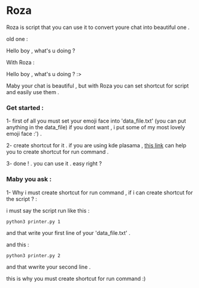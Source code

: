 # Roza
Roza is script that you can use it to convert youre chat into beautiful one .

old one : 

Hello boy , what's u doing ? 

With Roza : 

Hello boy , what's u doing ? :>

Maby your chat is beautiful , but with Roza you can set shortcut for script and easily use them . 
### Get started : 
1- first of all you must set your emoji face into 'data_file.txt' (you can put anything in the data_file) if you dont want , i put some of my most lovely emoji face :') . 

2- create shortcut for it . if you are using kde plasama , [this link](https://askubuntu.com/questions/90567/quickly-launch-any-app-in-kde-with-a-shortcut) can help you to create shortcut for run command . 

3- done ! . you can use it . easy right ?
### Maby you ask : 
1- Why i must create shortcut for run command , if i can create shortcut for the script ? :

i must say the script run like this : 

	python3 printer.py 1 

and that write your first line of your 'data_file.txt' . 

and this : 

	python3 printer.py 2 

and that wwrite your second line . 

this is why you must create shortcut for run command :)
